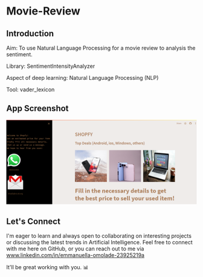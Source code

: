 # Movie-Review

## Introduction
Aim: To use Natural Language Processing for a movie review to analysis the sentiment.

Library: SentimentIntensityAnalyzer

Aspect of deep learning: Natural Language Processing (NLP)

Tool: vader_lexicon

## App Screenshot
![Device Price](https://github.com/Ikeoluwapo/Device-Price/blob/7e13c6db2748674fb07dc184ee504278cdbb5723/Device%20Price.png?raw=True)

## Let's Connect
I'm eager to learn and always open to collaborating on interesting projects or discussing the latest trends in Artificial Intelligence. Feel free to connect with me here on GitHub, or you can reach out to me via www.linkedin.com/in/emmanuella-omolade-23925219a

It'll be great working with you. 📊

